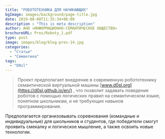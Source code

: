 ```yaml
---
title: "РОБОТОТЕХНИКА ДЛЯ НАЧИНАЮЩИХ"
bgImage: images/background/page-title.jpg
date: 2019-08-08T11:35:34+06:00
description : "This is meta description"
author: АНО «ИНФОРМАЦИОННО-СЕМАНТИЧЕСКОЕ ОБЩЕСТВО»
brochureURL: Pres/Roboty_1.pdf
type: post
image: images/blog/blog-pres-14.jpg
categories: 
  - "Статьи"
  - "Семантика"
tags:
  - "D0sl"
---
```


>Проект предполагает внедрение в современную робототехнику семантической виртуальной машины [www.d0sl.org](https://d0sl.github.io/en/) , что позволит задавать поведение роботов с помощью логических правил на семантическом языке, понятном школьникам, и не требующих навыков программирования. 
 
Предполагается организовывать соревнования (командные и индивидуальные) для школьников и студентов, где победители смогут проявить смекалку и логическое мышление, а также освоить новые технологии.